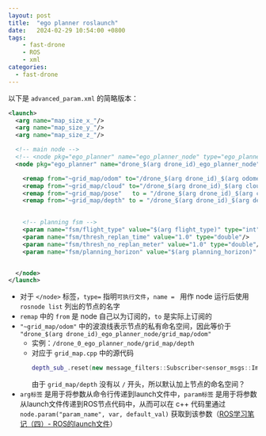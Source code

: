```yaml
---
layout: post
title:  "ego planner roslaunch"
date:   2024-02-29 10:54:00 +0800
tags: 
    - fast-drone
    - ROS
    - xml
categories:
  - fast-drone
---
```


以下是 `advanced_param.xml` 的简略版本：
```xml
<launch>
  <arg name="map_size_x_"/>
  <arg name="map_size_y_"/>
  <arg name="map_size_z_"/>

  <!-- main node -->
  <!-- <node pkg="ego_planner" name="ego_planner_node" type="ego_planner_node" output="screen" launch-prefix="valgrind"> -->
  <node pkg="ego_planner" name="drone_$(arg drone_id)_ego_planner_node" type="ego_planner_node" output="screen">

    <remap from="~grid_map/odom" to="/drone_$(arg drone_id)_$(arg odometry_topic)"/>
    <remap from="~grid_map/cloud" to="/drone_$(arg drone_id)_$(arg cloud_topic)"/>
    <remap from="~grid_map/pose"   to = "/drone_$(arg drone_id)_$(arg camera_pose_topic)"/> 
    <remap from="~grid_map/depth" to = "/drone_$(arg drone_id)_$(arg depth_topic)"/>
    

    <!-- planning fsm -->
    <param name="fsm/flight_type" value="$(arg flight_type)" type="int"/>
    <param name="fsm/thresh_replan_time" value="1.0" type="double"/>
    <param name="fsm/thresh_no_replan_meter" value="1.0" type="double"/>
    <param name="fsm/planning_horizon" value="$(arg planning_horizon)" type="double"/>


  </node>
</launch>
```
- 对于 `</node>` 标签，`type=` 指明`可执行文件`，`name = ` 用作 node 运行后使用 `rosnode list` 列出的节点的名字
- `remap` 中的 `from` 是 node 自己以为订阅的，`to` 是实际上订阅的
- `"~grid_map/odom"` 中的波浪线表示节点的私有命名空间，因此等价于 `"drone_$(arg drone_id)_ego_planner_node/grid_map/odom"`
    - 实例：`/drone_0_ego_planner_node/grid_map/depth`
    - 对应于 `grid_map.cpp` 中的源代码
        ```c++
        depth_sub_.reset(new message_filters::Subscriber<sensor_msgs::Image>(node_, "grid_map/depth", 50));
        ```
        由于 `grid_map/depth` 没有以 `/` 开头，所以默认加上节点的命名空间？
- `arg标签` 是用于将参数从命令行传递到launch文件中，`param标签` 是用于将参数从launch文件传递到ROS节点代码中，从而可以在 c++ 代码里通过 `node.param("param_name", var, default_val)` 获取到该参数（[ROS学习笔记（四）- ROS的launch文件](https://www.cnblogs.com/lihan829/p/17341176.html)）
    
